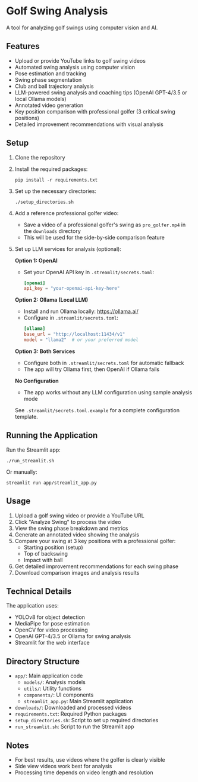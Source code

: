 # Golf Swing Analysis

A tool for analyzing golf swings using computer vision and AI.

## Features

- Upload or provide YouTube links to golf swing videos
- Automated swing analysis using computer vision
- Pose estimation and tracking
- Swing phase segmentation
- Club and ball trajectory analysis
- LLM-powered swing analysis and coaching tips (OpenAI GPT-4/3.5 or local Ollama models)
- Annotated video generation
- Key position comparison with professional golfer (3 critical swing positions)
- Detailed improvement recommendations with visual analysis

## Setup

1. Clone the repository
2. Install the required packages:
   ```
   pip install -r requirements.txt
   ```
3. Set up the necessary directories:
   ```
   ./setup_directories.sh
   ```
4. Add a reference professional golfer video:
   - Save a video of a professional golfer's swing as `pro_golfer.mp4` in the `downloads` directory
   - This will be used for the side-by-side comparison feature

5. Set up LLM services for analysis (optional):

   **Option 1: OpenAI**
   - Set your OpenAI API key in `.streamlit/secrets.toml`:
     ```toml
     [openai]
     api_key = "your-openai-api-key-here"
     ```

   **Option 2: Ollama (Local LLM)**
   - Install and run Ollama locally: https://ollama.ai/
   - Configure in `.streamlit/secrets.toml`:
     ```toml
     [ollama]
     base_url = "http://localhost:11434/v1"
     model = "llama2"  # or your preferred model
     ```

   **Option 3: Both Services**
   - Configure both in `.streamlit/secrets.toml` for automatic fallback
   - The app will try Ollama first, then OpenAI if Ollama fails

   **No Configuration**
   - The app works without any LLM configuration using sample analysis mode

   See `.streamlit/secrets.toml.example` for a complete configuration template.

## Running the Application

Run the Streamlit app:
```
./run_streamlit.sh
```

Or manually:
```
streamlit run app/streamlit_app.py
```

## Usage

1. Upload a golf swing video or provide a YouTube URL
2. Click "Analyze Swing" to process the video
3. View the swing phase breakdown and metrics
4. Generate an annotated video showing the analysis
5. Compare your swing at 3 key positions with a professional golfer:
   - Starting position (setup)
   - Top of backswing
   - Impact with ball
6. Get detailed improvement recommendations for each swing phase
7. Download comparison images and analysis results

## Technical Details

The application uses:
- YOLOv8 for object detection
- MediaPipe for pose estimation
- OpenCV for video processing
- OpenAI GPT-4/3.5 or Ollama for swing analysis
- Streamlit for the web interface

## Directory Structure

- `app/`: Main application code
  - `models/`: Analysis models
  - `utils/`: Utility functions
  - `components/`: UI components
  - `streamlit_app.py`: Main Streamlit application
- `downloads/`: Downloaded and processed videos
- `requirements.txt`: Required Python packages
- `setup_directories.sh`: Script to set up required directories
- `run_streamlit.sh`: Script to run the Streamlit app

## Notes

- For best results, use videos where the golfer is clearly visible
- Side view videos work best for analysis
- Processing time depends on video length and resolution 